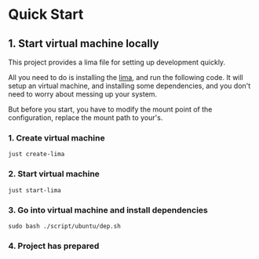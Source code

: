 # Quick Start

## 1. Start virtual machine locally

This project provides a lima file for setting up development quickly.

All you need to do is installing the [lima](https://lima-vm.io/),
and run the following code. It will setup an virtual machine, and installing some dependencies,
and you don't need to worry about messing up your system.

But before you start, you have to modify the mount point of the configuration, replace the mount path
to your's.

### 1. Create virtual machine

```shell
just create-lima
```

### 2. Start virtual machine

```shell
just start-lima
```

### 3. Go into virtual machine and install dependencies

```shell
sudo bash ./script/ubuntu/dep.sh
```

### 4. Project has prepared

